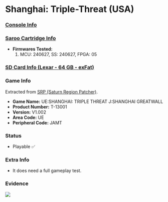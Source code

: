 # Shanghai: Triple-Threat (USA)

### [Console Info](../../../../../Info/Consoles/VA13/README.md)

### [Saroo Cartridge Info](../../../../../Info/Cartridges/GuangzhouSanStarOnlineShop/1.6/README.md)

- <b>Firmwares Tested:</b>
  1. MCU: 240627, SS: 240627, FPGA: 05

### [SD Card Info (Lexar - 64 GB - exFat)](../../../../../Info/SdCards/Lexar/64GB/exfat/README.md)

### Game Info

Extracted from [SRP (Saturn Region Patcher)](https://segaxtreme.net/resources/saturn-region-patcher.81/download).

- <b>Game Name:</b> UE:SHANGHAI: TRIPLE THREAT J:SHANGHAI GREATWALL
- <b>Product Number:</b> T-13001
- <b>Version:</b> V1.002
- <b>Area Code:</b> UE
- <b>Peripheral Code:</b> JAMT

### Status

- Playable :white_check_mark:

### Extra Info

- It does need a full gameplay test.

### Evidence

[![](https://img.youtube.com/vi/4R1yBxyawFE/0.jpg)](https://www.youtube.com/watch?v=4R1yBxyawFE)
